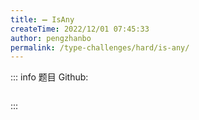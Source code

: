 ```yaml
---
title: ➖ IsAny
createTime: 2022/12/01 07:45:33
author: pengzhanbo
permalink: /type-challenges/hard/is-any/
---
```


::: info 题目
Github: []()

```ts
```
:::
